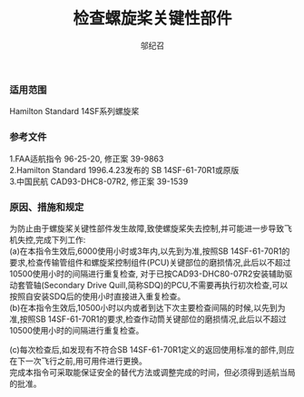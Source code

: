 ﻿---
amendno: 39-1842  
cadno: CAD1997-DHC8-03  
title: 检查螺旋桨关键性部件  
publishdate: 1997-02-13  
effdate: 1997-02-13  
acmodels: ["DHC8"]  
tags: []  
engs: []  
pns: []  
mfrs: ["DH","Hamilton Standard"]  
admins: 华东管理局  
author: 邬纪召  
---
  
### 适用范围  
Hamilton Standard 14SF系列螺旋桨  
  
<!--more-->  
### 参考文件  
  1.FAA适航指令 96-25-20, 修正案 39-9863  
  2.Hamilton Standard 1996.4.23发布的 SB 14SF-61-70R1或原版  
  3.中国民航 CAD93-DHC8-07R2, 修正案 39-1539  
  
### 原因、措施和规定  

  为防止由于螺旋桨关键性部件发生故障,致使螺旋桨失去控制,并可能进一步导致飞机失控,完成下列工作:  
  (a)在本指令生效后,6000使用小时或3年内,以先到为准,按照SB 14SF-61-70R1的要求,检查传输管组件和螺旋桨控制组件(PCU)关键部位的磨损情况,此后以不超过10500使用小时的间隔进行重复检查, 对于已按CAD93-DHC80-07R2安装辅助驱动套管轴(Secondary Drive Quill,简称SDQ)的PCU,不需要再执行初次检查,可以按照自安装SDQ后的使用小时直接进入重复检查。  
  (b)在本指令生效后,10500小时以内或者到达下次主要检查间隔的时候,以先到为准,按照SB 14SF-61-70R1的要求,检查作动筒关键部位的磨损情况,此后以不超过10500使用小时的间隔进行重复检查。  
  
  (c)每次检查后,如发现有不符合SB 14SF-61-70R1定义的返回使用标准的部件,则应在下一次飞行之前,用可用件进行更换。    
  完成本指令可采取能保证安全的替代方法或调整完成的时间，但必须得到适航当局的批准。  
